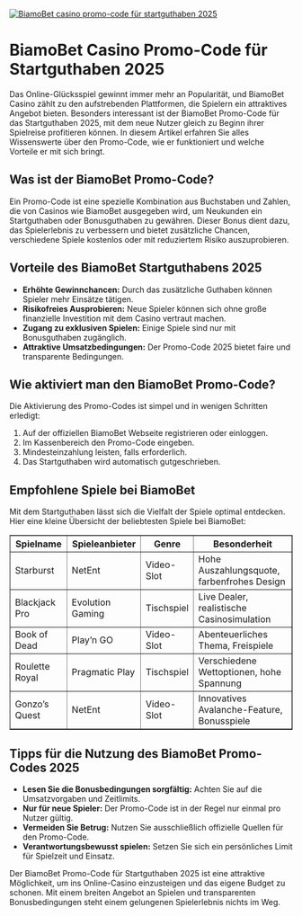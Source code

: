 [![BiamoBet casino promo-code für startguthaben 2025](https://123-caf.pages.dev/gitsignup.png)](https://vrmoo.ru/Bt82HjjY)

<h1>BiamoBet Casino Promo-Code für Startguthaben 2025</h1> <p>Das Online-Glücksspiel gewinnt immer mehr an Popularität, und BiamoBet Casino zählt zu den aufstrebenden Plattformen, die Spielern ein attraktives Angebot bieten. Besonders interessant ist der BiamoBet Promo-Code für das Startguthaben 2025, mit dem neue Nutzer gleich zu Beginn ihrer Spielreise profitieren können. In diesem Artikel erfahren Sie alles Wissenswerte über den Promo-Code, wie er funktioniert und welche Vorteile er mit sich bringt.</p>  <h2>Was ist der BiamoBet Promo-Code?</h2> <p>Ein Promo-Code ist eine spezielle Kombination aus Buchstaben und Zahlen, die von Casinos wie BiamoBet ausgegeben wird, um Neukunden ein Startguthaben oder Bonusguthaben zu gewähren. Dieser Bonus dient dazu, das Spielerlebnis zu verbessern und bietet zusätzliche Chancen, verschiedene Spiele kostenlos oder mit reduziertem Risiko auszuprobieren.</p>  <h2>Vorteile des BiamoBet Startguthabens 2025</h2> <ul>   <li><strong>Erhöhte Gewinnchancen:</strong> Durch das zusätzliche Guthaben können Spieler mehr Einsätze tätigen.</li>   <li><strong>Risikofreies Ausprobieren:</strong> Neue Spieler können sich ohne große finanzielle Investition mit dem Casino vertraut machen.</li>   <li><strong>Zugang zu exklusiven Spielen:</strong> Einige Spiele sind nur mit Bonusguthaben zugänglich.</li>   <li><strong>Attraktive Umsatzbedingungen:</strong> Der Promo-Code 2025 bietet faire und transparente Bedingungen.</li> </ul>  <h2>Wie aktiviert man den BiamoBet Promo-Code?</h2> <p>Die Aktivierung des Promo-Codes ist simpel und in wenigen Schritten erledigt:</p> <ol>   <li>Auf der offiziellen BiamoBet Webseite registrieren oder einloggen.</li>   <li>Im Kassenbereich den Promo-Code eingeben.</li>   <li>Mindesteinzahlung leisten, falls erforderlich.</li>   <li>Das Startguthaben wird automatisch gutgeschrieben.</li> </ol>  <h2>Empfohlene Spiele bei BiamoBet</h2> <p>Mit dem Startguthaben lässt sich die Vielfalt der Spiele optimal entdecken. Hier eine kleine Übersicht der beliebtesten Spiele bei BiamoBet:</p>  <table border="1" cellpadding="8" cellspacing="0" style="border-collapse: collapse; width: 100%;">   <thead>     <tr>       <th>Spielname</th>       <th>Spieleanbieter</th>       <th>Genre</th>       <th>Besonderheit</th>     </tr>   </thead>   <tbody>     <tr>       <td>Starburst</td>       <td>NetEnt</td>       <td>Video-Slot</td>       <td>Hohe Auszahlungsquote, farbenfrohes Design</td>     </tr>     <tr>       <td>Blackjack Pro</td>       <td>Evolution Gaming</td>       <td>Tischspiel</td>       <td>Live Dealer, realistische Casinosimulation</td>     </tr>     <tr>       <td>Book of Dead</td>       <td>Play’n GO</td>       <td>Video-Slot</td>       <td>Abenteuerliches Thema, Freispiele</td>     </tr>     <tr>       <td>Roulette Royal</td>       <td>Pragmatic Play</td>       <td>Tischspiel</td>       <td>Verschiedene Wettoptionen, hohe Spannung</td>     </tr>     <tr>       <td>Gonzo’s Quest</td>       <td>NetEnt</td>       <td>Video-Slot</td>       <td>Innovatives Avalanche-Feature, Bonusspiele</td>     </tr>   </tbody> </table>  <h2>Tipps für die Nutzung des BiamoBet Promo-Codes 2025</h2> <ul>   <li><strong>Lesen Sie die Bonusbedingungen sorgfältig:</strong> Achten Sie auf die Umsatzvorgaben und Zeitlimits.</li>   <li><strong>Nur für neue Spieler:</strong> Der Promo-Code ist in der Regel nur einmal pro Nutzer gültig.</li>   <li><strong>Vermeiden Sie Betrug:</strong> Nutzen Sie ausschließlich offizielle Quellen für den Promo-Code.</li>   <li><strong>Verantwortungsbewusst spielen:</strong> Setzen Sie sich ein persönliches Limit für Spielzeit und Einsatz.</li> </ul>  <p>Der BiamoBet Promo-Code für Startguthaben 2025 ist eine attraktive Möglichkeit, um ins Online-Casino einzusteigen und das eigene Budget zu schonen. Mit einem breiten Angebot an Spielen und transparenten Bonusbedingungen steht einem gelungenen Spielerlebnis nichts im Weg.</p>